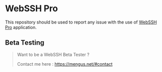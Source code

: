 # WebSSH Pro
This repository should be used to report any issue with the use of [WebSSH Pro](https://apps.apple.com/us/app/webssh-pro/id497714887) application.

## Beta Testing
> Want to be a WebSSH Beta Tester ?
>
> Contact me here : https://mengus.net/#contact
